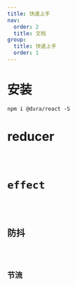 ```yaml
---
title: 快速上手
nav:
  order: 2
  title: 文档
group:
  title: 快速上手
  order: 1
---
```


# 安装

```shell
npm i @dura/react -S
```

# reducer

<code src="../example/dura-reducers/index.tsx" >

# effect

<code src="../example/dura-effects/index.tsx" >

# 防抖

<code src="../example/dura-effects-debounce/index.tsx" >

# 节流

<code src="../example/dura-effects-throttle/index.tsx" >
